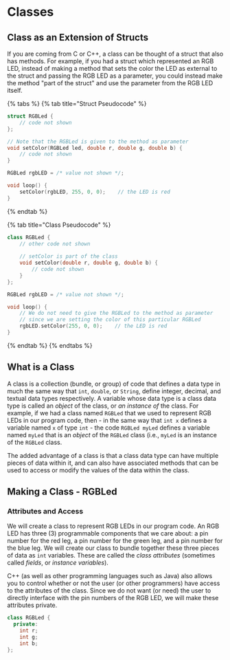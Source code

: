 # Classes

## Class as an Extension of Structs

If you are coming from C or C++, a class can be thought of a struct that also has methods.  For example, if you had a struct which represented an RGB LED, instead of making a method that sets the color the LED as external to the struct and passing the RGB LED as a parameter, you could instead make the method "part of the struct" and use the parameter from the RGB LED itself.

{% tabs %}
{% tab title="Struct Pseudocode" %}
```cpp
struct RGBLed {
    // code not shown
};

// Note that the RGBLed is given to the method as parameter
void setColor(RGBLed led, double r, double g, double b) {
    // code not shown
}

RGBLed rgbLED = /* value not shown */;

void loop() {
    setColor(rgbLED, 255, 0, 0);    // the LED is red
}
```
{% endtab %}

{% tab title="Class Pseudocode" %}
```cpp
class RGBLed {
    // other code not shown
    
    // setColor is part of the class
    void setColor(double r, double g, double b) {
        // code not shown
    }
};

RGBLed rgbLED = /* value not shown */;

void loop() {
    // We do not need to give the RGBLed to the method as parameter
    // since we are setting the color of this particular RGBLed
    rgbLED.setColor(255, 0, 0);    // the LED is red
}
```
{% endtab %}
{% endtabs %}

## What is a Class

A class is a collection (bundle, or group) of code that defines a data type in much the same way that `int`, `double`, or `String`, define integer, decimal, and textual data types respectively.  A variable whose data type is a class data type is called an _object_ of the class, or _an instance of_ the class.  For example, if we had a class named `RGBLed`  that we used to represent RGB LEDs in our program code, then - in the same way that `int x` defines a variable named `x` of type `int` - the code `RGBLed myLed` defines a variable named `myLed` that is an _object_ of the `RGBLed` class (i.e., `myLed` is an instance of the `RGBLed` class.

The added advantage of a class is that a class data type can have multiple pieces of data within it, and can also have associated methods that can be used to access or modify the values of the data within the class.

## Making a Class - RGBLed

### Attributes and Access

We will create a class to represent RGB LEDs in our program code.  An RGB LED has three (3) programmable components that we care about: a pin number for the red leg, a pin number for the green leg, and a pin number for the blue leg.  We will create our class to bundle together these three pieces of data as `int` variables.  These are called the _class attributes_ (sometimes called _fields_, or _instance variables_).

C++ (as well as other programming languages such as Java) also allows you to control whether or not the user (or other programmers) have access to the attributes of the class.  Since we do not want (or need) the user to directly interface with the pin numbers of the RGB LED, we will make these attributes private.

```cpp
class RGBLed {
  private:
    int r;
    int g;
    int b;
};
```
